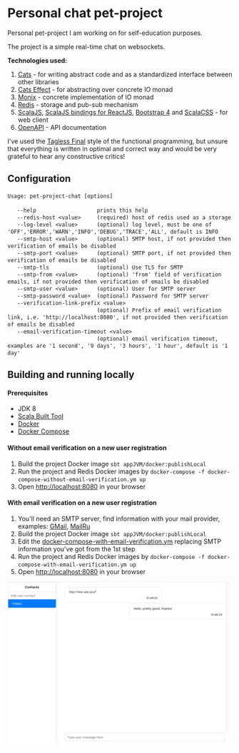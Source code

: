 # Personal chat pet-project

Personal pet-project I am working on for self-education purposes.

The project is a simple real-time chat on websockets.

**Technologies used:**
1. [Cats](https://typelevel.org/cats/) - for writing abstract code and as a standardized interface between other libraries
2. [Cats Effect](https://typelevel.org/cats-effect/) - for abstracting over concrete IO monad
3. [Monix](https://monix.io) - concrete implementation of IO monad
4. [Redis](https://redis.io) - storage and pub-sub mechanism
5. [ScalaJS](http://scala-js.org/), [ScalaJS bindings for ReactJS](https://github.com/japgolly/scalajs-react), [Bootstrap 4](https://getbootstrap.com) and [ScalaCSS](https://github.com/japgolly/scalacss) - for web client
6. [OpenAPI](https://swagger.io) - API documentation

I've used the [Tagless Final](https://www.becompany.ch/en/blog/2018/06/21/tagless-final) style of the functional programming, but unsure that everything is written in optimal and correct way and would be very grateful to hear any constructive critics!

## Configuration
```
Usage: pet-project-chat [options]

   --help                   prints this help
   --redis-host <value>     (required) host of redis used as a storage
   --log-level <value>      (optional) log level, must be one of 'OFF','ERROR','WARN','INFO','DEBUG','TRACE','ALL', default is INFO
   --smtp-host <value>      (optional) SMTP host, if not provided then verification of emails be disabled
   --smtp-port <value>      (optional) SMTP port, if not provided then verification of emails be disabled
   --smtp-tls               (optional) Use TLS for SMTP
   --smtp-from <value>      (optional) 'from' field of verification emails, if not provided then verification of emails be disabled
   --smtp-user <value>      (optional) User for SMTP server
   --smtp-password <value>  (optional) Password for SMTP server
   --verification-link-prefix <value>
                            (optional) Prefix of email verification link, i.e. 'http://localhost:8080', if not provided then verification of emails be disabled
   --email-verification-timeout <value>
                            (optional) email verification timeout, examples are '1 second', '9 days', '3 hours', '1 hour', default is '1 day'
```

## Building and running locally

#### Prerequisites
* JDK 8
* [Scala Built Tool](https://www.scala-sbt.org)
* [Docker](https://www.docker.com) 
* [Docker Compose](https://docs.docker.com/compose/) 

#### Without email verification on a new user registration
1. Build the project Docker image `sbt appJVM/docker:publishLocal`
2. Run the project and Redis Docker images by `docker-compose -f docker-compose-without-email-verification.ym up`
3. Open [http://localhost:8080](http://localhost:8080) in your browser

#### With email verification on a new user registration
1. You'll need an SMTP server, find information with your mail provider, examples: [GMail](https://support.google.com/mail/answer/7126229?visit_id=636774483047111987-1658076072&hl=en&rd=1), [MailRu](https://help.mail.ru/mail-help/mailer/popsmtp)
2. Build the project Docker image `sbt appJVM/docker:publishLocal`
3. Edit the [docker-compose-with-email-verification.ym](/docker-compose-with-email-verification.yml) replacing SMTP information you've got from the 1st step
4. Run the project and Redis Docker images by `docker-compose -f docker-compose-with-email-verification.ym up`
5. Open [http://localhost:8080](http://localhost:8080) in your browser

![Web UI](/webui.png)
